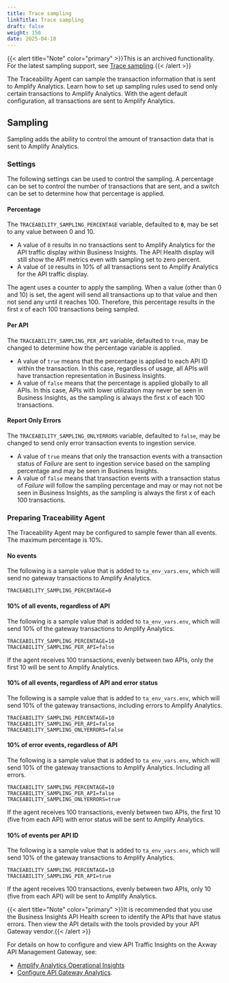 ```yaml
---
title: Trace sampling
linkTitle: Trace sampling
draft: false
weight: 150
date: 2025-04-18
---
```

{{< alert title="Note" color="primary" >}}This is an archived functionality. For the latest sampling support, see [Trace sampling](/docs/connect_manage_environ/connected_agent_common_reference/trace_sampling).{{< /alert >}}

The Traceability Agent can sample the transaction information that is sent to Amplify Analytics. Learn how to set up sampling rules used to send only certain transactions to Amplify Analytics. With the agent default configuration, all transactions are sent to Amplify Analytics.

## Sampling

Sampling adds the ability to control the amount of transaction data that is sent to Amplify Analytics.

### Settings

The following settings can be used to control the sampling. A percentage can be set to control the number of transactions that are sent, and a switch can be set to determine how that percentage is applied.

#### Percentage

The `TRACEABILITY_SAMPLING_PERCENTAGE` variable, defaulted to **`0`**, may be set to any value between 0 and 10.  

* A value of `0` results in no transactions sent to Amplify Analytics for the API traffic display within Business Insights. The API Health display will still show the API metrics even with sampling set to zero percent.
* A value of `10` results in 10% of all transactions sent to Amplify Analytics for the API traffic display.

The agent uses a counter to apply the sampling. When a value (other than 0 and 10) is set, the agent will send all transactions up to that value and then not send any until it reaches 100. Therefore, this percentage results in the first x of each 100 transactions being sampled.

#### Per API

The `TRACEABILITY_SAMPLING_PER_API` variable, defaulted to `true`, may be changed to determine how the percentage variable is applied.

* A value of `true` means that the percentage is applied to each API ID within the transaction. In this case, regardless of usage, all APIs will have transaction representation in Business Insights.
* A value of `false` means that the percentage is applied globally to all APIs. In this case, APIs with lower utilization may never be seen in Business Insights, as the sampling is always the first x of each 100 transactions.

#### Report Only Errors

The `TRACEABILITY_SAMPLING_ONLYERRORS` variable, defaulted to `false`, may be changed to send only error transaction events to ingestion service.

* A value of `true` means that only the transaction events with a transaction status of *Failure* are sent to ingestion service based on the sampling percentage and may be seen in Business Insights.
* A value of `false` means that transaction events with a transaction status of *Failure* will follow the sampling percentage and may or may not not be seen in Business Insights, as the sampling is always the first x of each 100 transactions.

### Preparing Traceability Agent

The Traceability Agent may be configured to sample fewer than all events. The maximum percentage is 10%.

#### No events

The following is a sample value that is added to `ta_env_vars.env`, which will send no gateway transactions to Amplify Analytics.

```shell
TRACEABILITY_SAMPLING_PERCENTAGE=0
```

#### 10% of all events, regardless of API

The following is a sample value that is added to `ta_env_vars.env`, which will send 10% of the gateway transactions to Amplify Analytics.

```shell
TRACEABILITY_SAMPLING_PERCENTAGE=10
TRACEABILITY_SAMPLING_PER_API=false
```

If the agent receives 100 transactions, evenly between two APIs, only the first 10 will be sent to Amplify Analytics.

#### 10% of all events, regardless of API and error status

The following is a sample value that is added to `ta_env_vars.env`, which will send 10% of the gateway transactions, including errors to Amplify Analytics.

```shell
TRACEABILITY_SAMPLING_PERCENTAGE=10
TRACEABILITY_SAMPLING_PER_API=false
TRACEABILITY_SAMPLING_ONLYERRORS=false
```

#### 10% of error events, regardless of API

The following is a sample value that is added to `ta_env_vars.env`, which will send 10% of the gateway transactions to Amplify Analytics. Including all errors.

```shell
TRACEABILITY_SAMPLING_PERCENTAGE=10
TRACEABILITY_SAMPLING_PER_API=false
TRACEABILITY_SAMPLING_ONLYERRORS=true
```

If the agent receives 100 transactions, evenly between two APIs, the first 10 (five from each API) with error status will be sent to Amplify Analytics.

#### 10% of events per API ID

The following is a sample value that is added to `ta_env_vars.env`, which will send 10% of the gateway transactions to Amplify Analytics.

```shell
TRACEABILITY_SAMPLING_PERCENTAGE=10
TRACEABILITY_SAMPLING_PER_API=true
```

If the agent receives 100 transactions, evenly between two APIs, only 10 (five from each API) will be sent to Amplify Analytics.

{{< alert title="Note" color="primary" >}}It is recommended that you use the Business Insights API Health screen to identify the APIs that have status errors. Then view the API details with the tools provided by your API Gateway vendor.{{< /alert >}}

For details on how to configure and view API Traffic Insights on the Axway API Management Gateway, see:

* [Amplify Analytics Operational Insights](https://docs.axway.com/bundle/axway-open-docs/page/docs/operational_insights/index.html)
* [Configure API Gateway Analytics](https://docs.axway.com/bundle/axway-open-docs/page/docs/apimanager_analytics/index.html).
